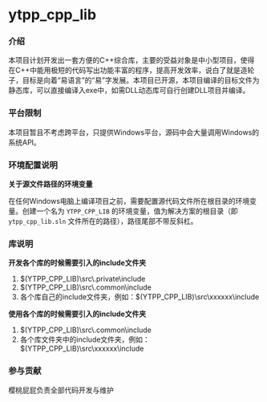 # ytpp_cpp_lib

### 介绍
​	本项目计划开发出一套方便的C++综合库，主要的受益对象是中小型项目，使得在C++中能用极短的代码写出功能丰富的程序，提高开发效率，说白了就是造轮子，目标是向着“易语言”的“易”字发展。本项目已开源，本项目编译的目标文件为静态库，可以直接编译入exe中，如需DLL动态库可自行创建DLL项目并编译。

### 平台限制
​	本项目暂且不考虑跨平台，只提供Windows平台，源码中会大量调用Windows的系统API。

### 环境配置说明

 **关于源文件路径的环境变量** 

​	在任何Windows电脑上编译项目之前，需要配置源代码文件所在根目录的环境变量。创建一个名为 `YTPP_CPP_LIB` 的环境变量，值为解决方案的根目录（即 `ytpp_cpp_lib.sln` 文件所在的路径），路径尾部不带反斜杠。  



### 库说明

 **开发各个库的时候需要引入的include文件夹** 

1. &#36;(YTPP_CPP_LIB)&#92;src&#92;&#46;private&#92;include
2. &#36;(YTPP_CPP_LIB)&#92;src&#92;&#46;common&#92;include
3. 各个库自己的include文件夹，例如：&#36;(YTPP_CPP_LIB)&#92;src&#92;xxxxxx&#92;include

 **使用各个库的时候需要引入的include文件夹** 

1. &#36;(YTPP_CPP_LIB)&#92;src&#92;&#46;common&#92;include
2. 各个库文件夹中的include文件夹，例如：&#36;(YTPP_CPP_LIB)&#92;src&#92;xxxxxx&#92;include

### 参与贡献

樱桃屁屁负责全部代码开发与维护

